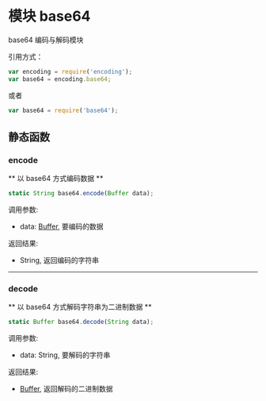 # 模块 base64
base64 编码与解码模块

引用方式：
```JavaScript
var encoding = require('encoding');
var base64 = encoding.base64;
```
或者
```JavaScript
var base64 = require('base64');
```

## 静态函数
        
### encode
** 以 base64 方式编码数据 **
```JavaScript
static String base64.encode(Buffer data);
```

调用参数:
* data: [Buffer](../../object/ifs/Buffer.md), 要编码的数据

返回结果:
* String, 返回编码的字符串

--------------------------
### decode
** 以 base64 方式解码字符串为二进制数据 **
```JavaScript
static Buffer base64.decode(String data);
```

调用参数:
* data: String, 要解码的字符串

返回结果:
* [Buffer](../../object/ifs/Buffer.md), 返回解码的二进制数据

